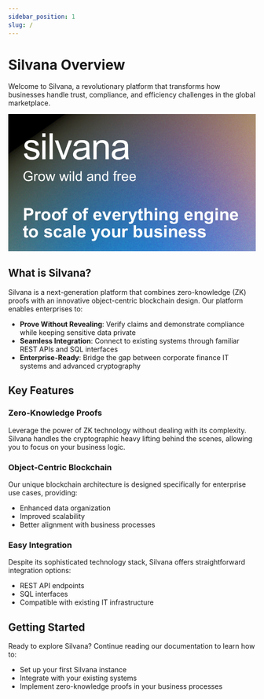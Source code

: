 ```yaml
---
sidebar_position: 1
slug: /
---
```


# Silvana Overview

Welcome to Silvana, a revolutionary platform that transforms how businesses handle trust, compliance, and efficiency challenges in the global marketplace.

![Silvana](./silvana.png)

## What is Silvana?

Silvana is a next-generation platform that combines zero-knowledge (ZK) proofs with an innovative object-centric blockchain design. Our platform enables enterprises to:

- **Prove Without Revealing**: Verify claims and demonstrate compliance while keeping sensitive data private
- **Seamless Integration**: Connect to existing systems through familiar REST APIs and SQL interfaces
- **Enterprise-Ready**: Bridge the gap between corporate finance IT systems and advanced cryptography

## Key Features

### Zero-Knowledge Proofs

Leverage the power of ZK technology without dealing with its complexity. Silvana handles the cryptographic heavy lifting behind the scenes, allowing you to focus on your business logic.

### Object-Centric Blockchain

Our unique blockchain architecture is designed specifically for enterprise use cases, providing:

- Enhanced data organization
- Improved scalability
- Better alignment with business processes

### Easy Integration

Despite its sophisticated technology stack, Silvana offers straightforward integration options:

- REST API endpoints
- SQL interfaces
- Compatible with existing IT infrastructure

## Getting Started

Ready to explore Silvana? Continue reading our documentation to learn how to:

- Set up your first Silvana instance
- Integrate with your existing systems
- Implement zero-knowledge proofs in your business processes
